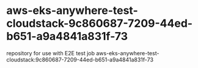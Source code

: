 # aws-eks-anywhere-test-cloudstack-9c860687-7209-44ed-b651-a9a4841a831f-73
repository for use with E2E test job aws-eks-anywhere-test-cloudstack:9c860687-7209-44ed-b651-a9a4841a831f-73
